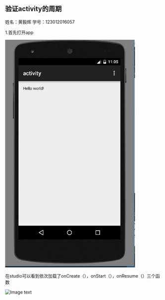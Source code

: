 ## **验证activity的周期**
姓名：黄毅辉    学号：123012016057

1.首先打开app
  
![Image text](https://github.com/blazejack/work1/raw/master/photo/one/open.jpg)
  
在studio可以看到依次加载了onCreate（），onStart（），onResume（）三个函数
  
![Image text](https://github.com/blazejack/work1/raw/master/photo/one/open1.jpg)
